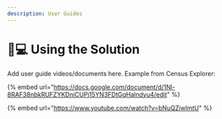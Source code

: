 ```yaml
---
description: User Guides
---
```


# 👩💻 Using the Solution

Add user guide videos/documents here.
Example from Census Explorer:

{% embed url="https://docs.google.com/document/d/1Nl-8RAF38nbkRUFZYKDniCUPj15YN3FDtGqHalndyu4/edit" %}

{% embed url="https://www.youtube.com/watch?v=bNuQZiwlmtU" %}
